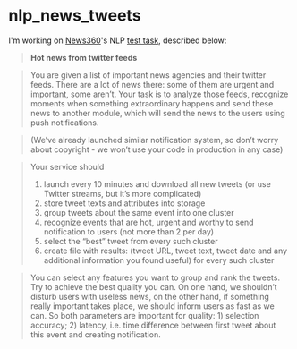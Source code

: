 # nlp_news_tweets

I'm working on [News360](https://news360.com/)'s NLP [test task](https://docs.google.com/document/d/1ziUlEDtOBChJzHvArc4GzQKJKG1s-Ut9IkzGAyzAdJI/edit#heading=h.o1egger9j1r), described below:

> **Hot news from twitter feeds**

> You are given a list of important news agencies and their twitter feeds. There are a lot of news there: some of them are urgent and important, some aren’t. Your task is to analyze those feeds, recognize moments when something extraordinary happens and send these news to another module, which will send the news to the users using push notifications.

> (We’ve already launched similar notification system, so don’t worry about copyright - we won’t use your code in production in any case)

> Your service should
> 
> 1. launch every 10 minutes and download all new tweets (or use Twitter streams, but it’s more complicated)
> 2. store tweet texts and attributes into storage
> 3. group tweets about the same event into one cluster
> 4. recognize events that are hot, urgent and worthy to send notification to users (not more than 2 per day)
> 5. select the “best” tweet from every such cluster
> 6. create file with results: (tweet URL, tweet text, tweet date and any additional information you found useful) for every such cluster

> You can select any features you want to group and rank the tweets. Try to achieve the best quality you can. On one hand, we shouldn’t disturb users with useless news, on the other hand, if something really important takes place, we should inform users as fast as we can. So both parameters are important for quality: 1) selection accuracy; 2) latency, i.e. time difference between first tweet about this event and creating notification.
